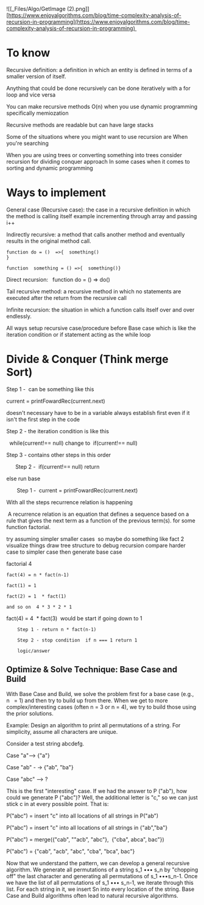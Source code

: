![[_Files/Algo/GetImage (2).png]]
[https://www.enjoyalgorithms.com/blog/time-complexity-analysis-of-recursion-in-programming](https://www.enjoyalgorithms.com/blog/time-complexity-analysis-of-recursion-in-programming) 

# To know 

Recursive definition: a definition in which an entity is defined in terms of a smaller version of itself. 

Anything that could be done recursively can be done iteratively with a for loop and vice versa 

You can make recursive methods O(n) when you use dynamic programming specifically memiozation 

Recursive methods are readable but can have large stacks 

Some of the situations where you might want to use recursion are When you're searching  

When you are using trees or converting something into trees consider recursion for dividing conquer approach In some cases when it comes to sorting and dynamic programming 

# Ways to implement 

General case (Recursive case): the case in a recursive definition in which the method is calling itself example incrementing through array and passing i++  

Indirectly recursive: a method that calls another method and eventually results in the original method call.               

	function do = ()  =>{  something() }                                                                
	
	function  something = () =>{  something()} 

Direct recursion:   function do = () => do()                           

Tail recursive method: a recursive method in which no statements are executed after the return from the recursive call 

Infinite recursion: the situation in which a function calls itself over and over endlessly. 

All ways setup recursive case/procedure before Base case which is like the iteration condition or if statement acting as the while loop   

# Divide & Conquer (Think merge Sort) 

Step 1 -  can be something like this  

current = printFowardRec(current.next)  

doesn't necessary have to be in a variable always establish first even if it isn't the first step in the code 

Step 2 - the iteration condition is like this  

  while(current!== null) change to  if(current!== null) 

Step 3 - contains other steps in this order 

      Step 2 -  if(current!== null) return 

else run base   

       Step 1 -  current = printFowardRec(current.next)  

With all the steps recurrence relation is happening 

 A recurrence relation is an equation that defines a sequence based on a rule that gives the next term as a function of the previous term(s). for some function factorial.  

try assuming simpler smaller cases  so maybe do something like fact 2 visualize things draw tree structure to debug recursion compare harder case to simpler case then generate base case 

factorial 4 

	fact(4) = n * fact(n-1) 
	
	fact(1) = 1 
	
	fact(2) = 1  * fact(1)   
	
	and so on  4 * 3 * 2 * 1 
	
fact(4) = 4  * fact(3)  would be start if going down to 1 
	
		Step 1 - return n * fact(n-1) 
		
		Step 2 - stop condition  if n === 1 return 1 
		
		logic/answer




## Optimize & Solve Technique: Base Case and Build   

With Base Case and Build, we solve the problem first for a base case (e.g., n   = 1) and then try to build up from there. When we get to more complex/interesting cases (often n = 3 or n = 4), we try to build those using the prior solutions.  

Example: Design an algorithm to print all permutations of a string. For simplicity, assume all characters are unique.   

Consider a test string abcdefg.   

Case "a"--> {"a"}  

Case "ab" - -> {"ab", "ba"}   

Case "abc" --> ?   

This is the first "interesting" case. If we had the answer to P ("ab"), how could we generate P ("abc")? Well, the additional letter is "c," so we can just stick c in at every possible point. That is:   

P("abc") = insert "c" into all locations of all strings in P("ab")   

P("abc") = insert "c" into all locations of all strings in {"ab","ba"}   

P("abc") = merge({"cab", ""acb", "abc"},  {"cba", abca", bac"})  

P("abc") = {"cab", "acb", "abc", "cba", "bca", bac"}   

Now that we understand the pattern, we can develop a general recursive algorithm. We generate all permutations of a string s_1 ••• s_n by "chopping off" the last character and generating all permutations of s_1 •••s_n-1. Once we have the list of all permutations of s_1 ••• s_n-1, we iterate through this list. For each string in it, we insert Sn into every location of the string. Base Case and Build algorithms often lead to natural recursive algorithms.